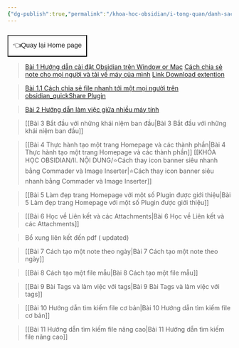 ```yaml
---
{"dg-publish":true,"permalink":"/khoa-hoc-obsidian/i-tong-quan/danh-sach-bai-hoc-obsidian-co-ban/"}
---
```




<div style="display: flex; justify-content: left; cursor: pointer;"> <a href="https://khoahocobsidian.com/" target="_blank"> <button style=" font-size: 15px; padding: 10px; height: fit-content; margin-top: 10px; background: var(--text-accent); font-weight: 10; color: var(--text-on-accent); "> 👈Quay lại Home page </button> </a> </div>


>[Bài 1 Hướng dẫn cài đặt Obsidian trên Window or Mac](https://www.facebook.com/groups/219067851029823/posts/220012227602052/)
>	[Cách chia sẻ note cho mọi người và tải về máy của mình](https://www.youtube.com/watch?v=OG3ZutPNDb8&fbclid=IwAR2IDYg-EVx79Cc6QTPT0kgb3NQLztHdf_jVR6k_wXKvA6YmELjnnuLOIwk)
>	[Link Download extention](https://chrome.google.com/webstore/detail/markdownload-markdown-web/pcmpcfapbekmbjjkdalcgopdkipoggdi?fbclid=IwAR0NBRCwT2aJmHdVebu6AYvDEfLng_Scv3Fj3siKDdJwj9AvtM1IH6eKFn4)

>[Bài 1.1 Cách chia sẻ file nhanh tới một mọi người trên obsidian_quickShare Plugin](https://www.youtube.com/watch?v=OG3ZutPNDb8&fbclid=IwAR2IDYg-EVx79Cc6QTPT0kgb3NQLztHdf_jVR6k_wXKvA6YmELjnnuLOIwk)

>[Bài 2  Hướng dẫn làm việc giữa nhiều máy tính]()

>[[Bài 3 Bắt đầu với những khái niệm ban đầu\|Bài 3 Bắt đầu với những khái niệm ban đầu]]

>[[Bài 4 Thực hành tạo một trang Homepage và các thành phần\|Bài 4 Thực hành tạo một trang Homepage và các thành phần]]
>[[KHÓA HỌC OBSIDIAN/II. NỘI DUNG/⭐Cách thay icon banner siêu nhanh bằng Commader và Image Inserter\|⭐Cách thay icon banner siêu nhanh bằng Commader và Image Inserter]]

>[[Bài 5 Làm đẹp trang Homepage với một số Plugin được giới thiệu\|Bài 5 Làm đẹp trang Homepage với một số Plugin được giới thiệu]]

>[[Bài 6 Học về Liên kết và các Attachments\|Bài 6 Học về Liên kết và các Attachments]]

>Bổ xung liên kết đến pdf ( updated)

>[[Bài 7 Cách tạo một note theo ngày\|Bài 7 Cách tạo một note theo ngày]]

>[[Bài 8 Cách tạo một file mẫu\|Bài 8 Cách tạo một file mẫu]]

>[[Bài 9 Bài Tags và làm việc với tags\|Bài 9 Bài Tags và làm việc với tags]]

>[[Bài 10 Hướng dẫn tìm kiếm file cơ bản\|Bài 10 Hướng dẫn tìm kiếm file cơ bản]]

>[[Bài 11 Hướng dẫn tìm kiếm file nâng cao\|Bài 11 Hướng dẫn tìm kiếm file nâng cao]]



